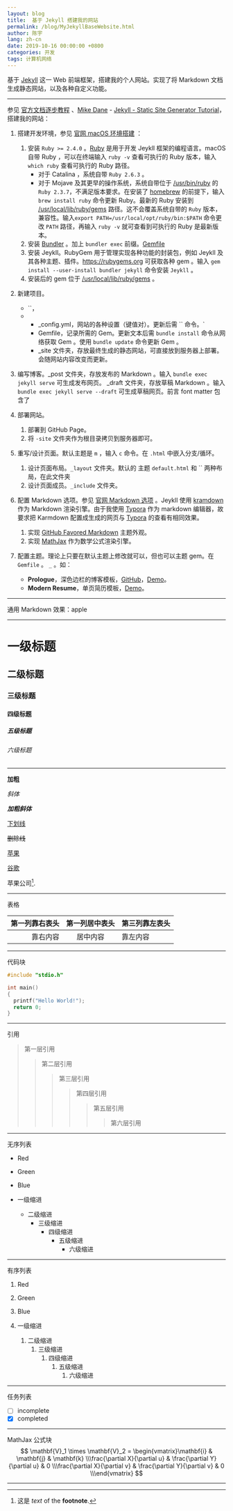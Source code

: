 ```yaml
---
layout: blog
title:  基于 Jekyll 搭建我的网站
permalink: /blog/MyJekyllBaseWebsite.html
author: 陈宇
lang: zh-cn
date: 2019-10-16 00:00:00 +0800
categories: 开发
tags: 计算机网络
---
```


基于 [Jekyll](https://jekyllrb.com) 这一 Web 前端框架，搭建我的个人网站。实现了将 Markdown 文档生成静态网站，以及各种自定义功能。

------

参见 [官方文档逐步教程](https://jekyllrb.com/docs/step-by-step/01-setup/) 、[Mike Dane](https://www.youtube.com/channel/UCvmINlrza7JHB1zkIOuXEbw) - [Jekyll - Static Site Generator Tutorial](https://www.youtube.com/playlist?list=PLLAZ4kZ9dFpOPV5C5Ay0pHaa0RJFhcmcB)，搭建我的网站：

1. 搭建开发环境，参见 [官网 macOS 环境搭建](https://jekyllrb.com/docs/installation/macos/) ：
   1. 安装 `Ruby >= 2.4.0` 。[Ruby](https://www.ruby-lang.org/zh_cn/) 是用于开发 Jeykll 框架的编程语言。macOS 自带 Ruby ，可以在终端输入 `ruby -v` 查看可执行的 Ruby 版本，输入 `which ruby` 查看可执行的 Ruby 路径。
      - 对于 Catalina ，系统自带 `Ruby 2.6.3` 。
      - 对于 Mojave 及其更早的操作系统，系统自带位于 [/usr/bin/ruby](/usr/bin/ruby) 的 `Ruby 2.3.7`，不满足版本要求。在安装了 [homebrew](https://brew.sh) 的前提下，输入 `brew install ruby` 命令更新 Ruby。最新的 Ruby 安装到 [/usr/local/lib/ruby/gems](/usr/local/lib/ruby/gems) 路径。这不会覆盖系统自带的 `Ruby` 版本，兼容性。输入`export PATH=/usr/local/opt/ruby/bin:$PATH` 命令更改 `PATH` 路径，再输入 `ruby -v` 就可查看到可执行的 Ruby 是最新版本。
   2. 安装 [Bundler](https://jekyllrb.com/docs/ruby-101/#bundler) 。加上 `bundler exec` 前缀。[Gemfile](https://jekyllrb.com/docs/ruby-101/#gemfile)
   3. 安装 Jeykll。RubyGem 用于管理实现各种功能的封装包，例如 Jeykll 及其各种主题、插件。https://rubygems.org 可获取各种 gem 。输入 `gem install --user-install bundler jekyll` 命令安装 `Jeykll` 。
   4. 安装后的 gem 位于 [/usr/local/lib/ruby/gems](/usr/local/lib/ruby/gems) 。
   
2. 新建项目。
  
   * ``，
   * 
     * _config.yml，网站的各种设置（键值对）。更新后需 `` 命令。`
     * Gemfile，记录所需的 Gem。更新文本后需 `bundle install` 命令从网络获取 Gem 。使用 `bundle update` 命令更新 Gem 。
     * _site 文件夹，存放最终生成的静态网站，可直接放到服务器上部署。会随网站内容改变而更新。
   
3. 编写博客。_post 文件夹，存放发布的 Markdown 。输入 `bundle exec jekyll serve` 可生成发布网页。 _draft 文件夹，存放草稿 Markdown 。输入 `bundle exec jekyll serve --draft` 可生成草稿网页。前言 font matter 包含了

4. 部署网站。
   1. 部署到 GitHub Page。
   2. 将 `-site` 文件夹作为根目录拷贝到服务器即可。

5. 重写/设计页面。默认主题是 `m` ，输入 `c` 命令。在 `.html` 中嵌入分支/循环。
   1. 设计页面布局。`_layout` 文件夹。默认的 主题 `default.html` 和 `` 两种布局，在此文件夹
   2. 设计页面成员。`_include` 文件夹。

6. 配置 Markdown 选项。参见 [官网 Markdown 选项](https://jekyllrb.com/docs/configuration/markdown/) 。Jeykll 使用 [kramdown](https://kramdown.gettalong.org/index.html)  作为 Markdown 渲染引擎。由于我使用 [Typora](https://typora.io/) 作为 markdown 编辑器，故要求把 Karmdown 配置成生成的网页与 [Typora](https://typora.io/) 的查看有相同效果。
   1. 实现 [GitHub Favored Markdown](https://github.github.com/gfm/) 主题外观。
   2. 实现 [MathJax](https://www.mathjax.org/) 作为数学公式渲染引擎。 

7. 配置主题。理论上只要在默认主题上修改就可以，但也可以主题 gem。在 `Gemfile` 。 `_` 。如：
   - **Prologue**，深色边栏的博客模板，[GitHub](https://github.com/chrisbobbe/jekyll-theme-prologue)，[Demo](https://chrisbobbe.github.io/jekyll-theme-prologue/)。
   - **Modern Resume**，单页简历模板，[Demo](https://sproogen.github.io/modern-resume-theme/)。

------

通用 Markdown 效果：apple

------

# 一级标题

## 二级标题

### 三级标题

#### 四级标题

##### 五级标题

###### 六级标题

------

**加粗**

*斜体*

***加粗斜体***

<u>下划线</u>

~~删除线~~

[苹果](https://www.apple.com/)

[谷歌][]

[谷歌]: https://www.google.com

苹果公司[^苹果].

[^苹果]: 这是 *text* of the **footnote**.

------

表格

| 第一列靠右表头 | 第一列居中表头 | 第三列靠左表头 |
| -------------: | :------------: | :------------- |
|       靠右内容 |    居中内容    | 靠左内容       |

------

代码块

```c
#include "stdio.h"

int main()
{
  printf("Hello World!");
  return 0;
}
```

------

引用

> 第一层引用
>
> > 第二层引用
> >
> > > 第三层引用
> > >
> > > > 第四层引用
> > > >
> > > > > 第五层引用
> > > > >
> > > > > > 第六层引用

------

无序列表

*   Red
*   Green
*   Blue

* 一级缩进
  * 二级缩进
    * 三级缩进
      * 四级缩进
        * 五级缩进
          * 六级缩进

------

有序列表

1.  Red
2. 	Green
3.	Blue

1.  一级缩进
    1.  二级缩进
        1.  三级缩进
            1.  四级缩进
                1.  五级缩进
                    1.  六级缩进

------

任务列表

- [ ] incomplete
- [x] completed

------

MathJax 公式块
$$
\mathbf{V}_1 \times \mathbf{V}_2 =  \begin{vmatrix}\mathbf{i} & \mathbf{j} & \mathbf{k} \\\frac{\partial X}{\partial u} &  \frac{\partial Y}{\partial u} & 0 \\\frac{\partial X}{\partial v} &  \frac{\partial Y}{\partial v} & 0 \\\end{vmatrix}
$$

------

